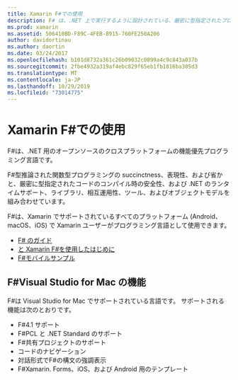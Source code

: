 ```yaml
---
title: Xamarin F#での使用
description: F# は、.NET 上で実行するように設計されている、厳密に型指定されたプログラミング言語です。 このドキュメントでは、その機能の概要と、で構築されたF#サンプルへのリンクを示します。
ms.prod: xamarin
ms.assetid: 506410BD-F89C-4FEB-8915-760FE250A206
author: davidortinau
ms.author: daortin
ms.date: 03/24/2017
ms.openlocfilehash: b101d8732a361c26b09032c0899a4c9c843a037b
ms.sourcegitcommit: 2fbe4932a319af4ebc829f65eb1fb1816ba305d3
ms.translationtype: MT
ms.contentlocale: ja-JP
ms.lasthandoff: 10/29/2019
ms.locfileid: "73014775"
---
```

# <a name="using-f-with-xamarin"></a>Xamarin F#での使用

F#は、.NET 用のオープンソースのクロスプラットフォームの機能優先プログラミング言語です。

F#型推論された関数型プログラミングの succinctness、表現性、および省かと、厳密に型指定されたコードのコンパイル時の安全性、および .NET のランタイムサポート、ライブラリ、相互運用性、ツール、およびオブジェクトモデルを組み合わせています。

F#は、Xamarin でサポートされているすべてのプラットフォーム (Android、macOS、iOS) で Xamarin ユーザーがプログラミング言語として使用できます。

- [F# のガイド](https://docs.microsoft.com/dotnet/fsharp/)
- [と Xamarin F#を使用したはじめに](overview.md)
- [F#モバイルサンプル](samples.md)

## <a name="f-features-in-visual-studio-for-mac"></a>F#Visual Studio for Mac の機能

F#は Visual Studio for Mac でサポートされている言語です。 サポートされる機能は次のとおりです。

- F#4.1 サポート
- F#PCL と .NET Standard のサポート
- F#共有プロジェクトのサポート
- コードのナビゲーション
- 対話形式でF#の構文の強調表示
- F#Xamarin. Forms、iOS、および Android 用のテンプレート
